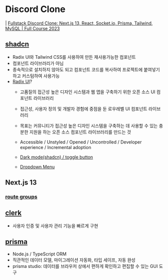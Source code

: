 # Discord Clone

| [Fullstack Discord Clone: Next.js 13, React, Socket.io, Prisma, Tailwind, MySQL | Full Course 2023](https://www.youtube.com/watch?v=ZbX4Ok9YX94)

## [shadcn](https://ui.shadcn.com/docs)

- Radix UI와 Tailwind CSS를 사용하여 만든 재사용가능한 컴포넌트
- 컴포넌트 라이브러리가 아님 
- 종속적으로 설치하지 않아도 되고 컴포넌트 코드를 복사하여 프로젝트에 붙여넣기하고 커스텀하여 사용가능
- [Radix UI](https://www.radix-ui.com/primitives/docs/overview/introduction)?
  - 고품질의 접근성 높은 디자인 시스템과 웹 앱을 구축하기 위한 오픈 소스 UI 컴포넌트 라이브러리
  - 접근성, 사용자 정의 및 개발자 경험에 중점을 둔 로우레벨 UI 컴포넌트 라이브러리
  - 목표는 커뮤니티가 접근성 높은 디자인 시스템을 구축하는 데 사용할 수 있는 충분한 지원을 하는 오픈 소스 컴포넌트 라이브러리를 만드는 것
  - Accessible / Unstyled / Opened / Uncontrolled / Developer experience / Incremental adoption

  - [Dark mode(shadcn) / toggle button](https://ui.shadcn.com/docs/dark-mode/next)
  - [Dropdown Menu](https://ui.shadcn.com/docs/components/dropdown-menu)
  


## Next.js 13 

### [route groups](https://nextjs.org/docs/app/building-your-application/routing/colocation#route-groups)

## [clerk](https://clerk.com/)

- 사용자 인증 및 사용자 관리 기능을 빠르게 구현

## [prisma](https://www.prisma.io/)

- Node.js / TypeScript ORM
- 직관적인 데이터 모델, 마이그레이션 자동화, 타입 세이프, 자동 완성
- prisma studio: 데이터를 브라우저 상에서 편하게 확인하고 편집할 수 있는 GUI 도구
